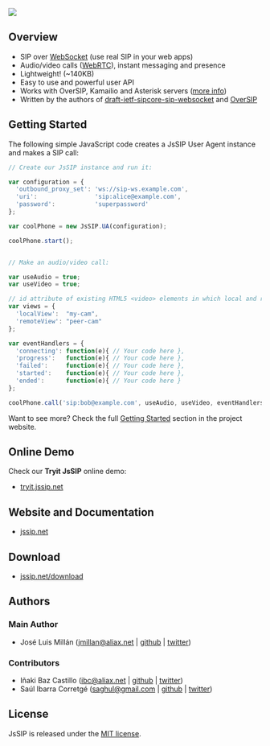 <a href="http://jssip.net"><img src="http://jssip.net/images/jssip-banner.png"/></a>

## Overview

* SIP over [WebSocket](http://jssip.net/documentation/misc/sip_websocket/) (use real SIP in your web apps)
* Audio/video calls ([WebRTC](http://jssip.net/documentation/misc/webrtc)), instant messaging and presence
* Lightweight! (~140KB)
* Easy to use and powerful user API
* Works with OverSIP, Kamailio and Asterisk servers ([more info](http://jssip.net/documentation/misc/interoperability))
* Written by the authors of [draft-ietf-sipcore-sip-websocket](http://tools.ietf.org/html/draft-ietf-sipcore-sip-websocket) and [OverSIP](http://www.oversip.net)


## Getting Started

The following simple JavaScript code creates a JsSIP User Agent instance and makes a SIP call:

```javascript
// Create our JsSIP instance and run it:

var configuration = {
  'outbound_proxy_set': 'ws://sip-ws.example.com',
  'uri':                'sip:alice@example.com',
  'password':           'superpassword'
};

var coolPhone = new JsSIP.UA(configuration);

coolPhone.start();


// Make an audio/video call:

var useAudio = true;
var useVideo = true;

// id attribute of existing HTML5 <video> elements in which local and remote video will be shown
var views = {
  'localView':  "my-cam",
  'remoteView': "peer-cam"
};

var eventHandlers = {
  'connecting': function(e){ // Your code here },
  'progress':   function(e){ // Your code here },
  'failed':     function(e){ // Your code here },
  'started':    function(e){ // Your code here },
  'ended':      function(e){ // Your code here }
};

coolPhone.call('sip:bob@example.com', useAudio, useVideo, eventHandlers, views);
```

Want to see more? Check the full [Getting Started](http://jssip.net/documentation/0.2.x/getting_started/) section in the project website.


## Online Demo

Check our **Tryit JsSIP** online demo:

* [tryit.jssip.net](http://tryit.jssip.net)


## Website and Documentation

* [jssip.net](http://jssip.net/)


## Download

* [jssip.net/download](http://jssip.net/download/)


## Authors

### Main Author

* José Luis Millán (<jmillan@aliax.net> | [github](https://github.com/jmillan) | [twitter](https://twitter.com/jomivi))

### Contributors

* Iñaki Baz Castillo (<ibc@aliax.net> | [github](https://github.com/ibc) | [twitter](https://twitter.com/ibc_tw))
* Saúl Ibarra Corretgé (<saghul@gmail.com> | [github](https://github.com/saghul) | [twitter](https://twitter.com/saghul))


## License

JsSIP is released under the [MIT license](http://jssip.net/license).

